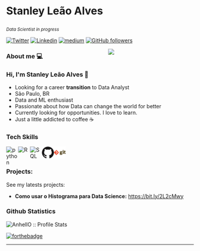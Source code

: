 # Stanley Leão Alves
<sub>*Data Scientist in progress* </sub>

[![Twitter](https://img.shields.io/badge/-Twitter-222222?style=flat-square&logo=twitter&logoColor=white&link=https://twitter.com/Stanleynista)](https://twitter.com/Stanleynista)
[![Linkedin](https://img.shields.io/badge/-LinkedIn-222222?style=flat-square&logo=Linkedin&logoColor=white&link=https://www.linkedin.com/in/stanley-leao-alves/)](https://www.linkedin.com/in/stanley-leao-alves/)
[![medium](https://aleen42.github.io/badges/src/medium.svg)](https://medium.com/@falecomstanley)
[![GitHub followers](https://img.shields.io/github/followers/EngincanV.svg?style=social&label=Follow&maxAge=2592000)](https://github.com/Stanleynista?tab=followers)

<img align='right' src="https://media.giphy.com/media/M9gbBd9nbDrOTu1Mqx/giphy.gif" width="230">


### About me 💻 ###

<h3 align="left"> Hi, I'm Stanley Leão Alves 👋 </h3>

- Looking for a career **transition** to Data Analyst
- São Paulo, BR 
- Data and ML enthusiast
- Passionate about how Data can change the world for better
- Currently looking for opportunities. I love to learn.
- Just a little addicted to coffee ☕

### Tech Skills

<img align="left" alt="python" width="32px" src="https://cdn.jsdelivr.net/npm/simple-icons@3.4.0/icons/python.svg" />

<img align="left" alt="R" width="32px" src="https://cdn.jsdelivr.net/npm/simple-icons@3.4.0/icons/r.svg" />

<img align="left" alt="SQL" width="32px" src="https://cdn.jsdelivr.net/npm/simple-icons@3.4.0/icons/mysql.svg" />

<img align="left" alt="GitHub" width="32px" src="https://raw.githubusercontent.com/github/explore/78df643247d429f6cc873026c0622819ad797942/topics/github/github.png" />

<img align="left" alt="Git" width="32px" src="https://raw.githubusercontent.com/github/explore/80688e429a7d4ef2fca1e82350fe8e3517d3494d/topics/git/git.png" />

<br />
<br />


### Projects:
See my latests projects:

* **Como usar o Histograma para Data Science:** https://bit.ly/2L2cMwy

### Github Statistics
<div align="left">
  
<p align="left"><img src="https://github-readme-stats.vercel.app/api?username=Stanleynista&show_icons=true&theme=synthwave" alt="AnhellO :: Profile Stats" /></p>

[![forthebadge](https://forthebadge.com/images/badges/built-with-love.svg)](https://forthebadge.com)

---

